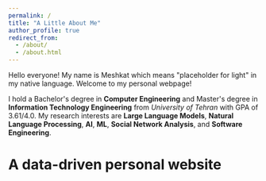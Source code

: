 ```yaml
---
permalink: /
title: "A Little About Me"
author_profile: true
redirect_from:
  - /about/
  - /about.html
---
```


Hello everyone! My name is Meshkat which means "placeholder for light" in my native language. Welcome to my personal webpage!

I hold a Bachelor's degree in **Computer Engineering** and Master's degree in **Information Technology Engineering** from _University of Tehran_ with GPA of 3.61/4.0. My research interests are **Large Language Models**, **Natural Language Processing**, **AI**, **ML**, **Social Network Analysis**, and **Software Engineering**.

# A data-driven personal website
